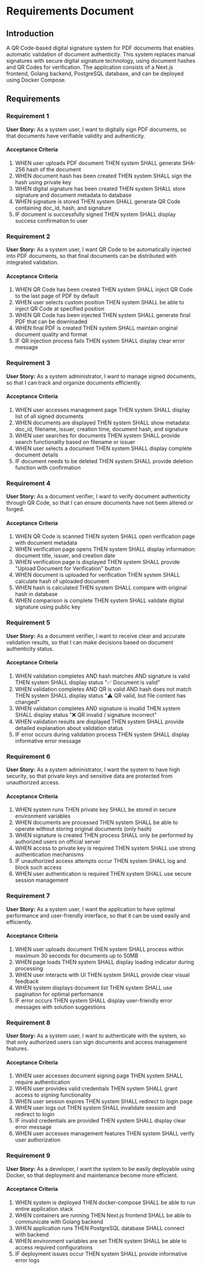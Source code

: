 # Requirements Document

## Introduction

A QR Code-based digital signature system for PDF documents that enables automatic validation of document authenticity. This system replaces manual signatures with secure digital signature technology, using document hashes and QR Codes for verification. The application consists of a Next.js frontend, Golang backend, PostgreSQL database, and can be deployed using Docker Compose.

## Requirements

### Requirement 1

**User Story:** As a system user, I want to digitally sign PDF documents, so that documents have verifiable validity and authenticity.

#### Acceptance Criteria

1. WHEN user uploads PDF document THEN system SHALL generate SHA-256 hash of the document
2. WHEN document hash has been created THEN system SHALL sign the hash using private key
3. WHEN digital signature has been created THEN system SHALL store signature and document metadata to database
4. WHEN signature is stored THEN system SHALL generate QR Code containing doc_id, hash, and signature
5. IF document is successfully signed THEN system SHALL display success confirmation to user

### Requirement 2

**User Story:** As a system user, I want QR Code to be automatically injected into PDF documents, so that final documents can be distributed with integrated validation.

#### Acceptance Criteria

1. WHEN QR Code has been created THEN system SHALL inject QR Code to the last page of PDF by default
2. WHEN user selects custom position THEN system SHALL be able to inject QR Code at specified position
3. WHEN QR Code has been injected THEN system SHALL generate final PDF that can be downloaded
4. WHEN final PDF is created THEN system SHALL maintain original document quality and format
5. IF QR injection process fails THEN system SHALL display clear error message

### Requirement 3

**User Story:** As a system administrator, I want to manage signed documents, so that I can track and organize documents efficiently.

#### Acceptance Criteria

1. WHEN user accesses management page THEN system SHALL display list of all signed documents
2. WHEN documents are displayed THEN system SHALL show metadata: doc_id, filename, issuer, creation time, document hash, and signature
3. WHEN user searches for documents THEN system SHALL provide search functionality based on filename or issuer
4. WHEN user selects a document THEN system SHALL display complete document details
5. IF document needs to be deleted THEN system SHALL provide deletion function with confirmation

### Requirement 4

**User Story:** As a document verifier, I want to verify document authenticity through QR Code, so that I can ensure documents have not been altered or forged.

#### Acceptance Criteria

1. WHEN QR Code is scanned THEN system SHALL open verification page with document metadata
2. WHEN verification page opens THEN system SHALL display information: document title, issuer, and creation date
3. WHEN verification page is displayed THEN system SHALL provide "Upload Document for Verification" button
4. WHEN document is uploaded for verification THEN system SHALL calculate hash of uploaded document
5. WHEN hash is calculated THEN system SHALL compare with original hash in database
6. WHEN comparison is complete THEN system SHALL validate digital signature using public key

### Requirement 5

**User Story:** As a document verifier, I want to receive clear and accurate validation results, so that I can make decisions based on document authenticity status.

#### Acceptance Criteria

1. WHEN validation completes AND hash matches AND signature is valid THEN system SHALL display status "✅ Document is valid"
2. WHEN validation completes AND QR is valid AND hash does not match THEN system SHALL display status "⚠️ QR valid, but file content has changed"
3. WHEN validation completes AND signature is invalid THEN system SHALL display status "❌ QR invalid / signature incorrect"
4. WHEN validation results are displayed THEN system SHALL provide detailed explanation about validation status
5. IF error occurs during validation process THEN system SHALL display informative error message

### Requirement 6

**User Story:** As a system administrator, I want the system to have high security, so that private keys and sensitive data are protected from unauthorized access.

#### Acceptance Criteria

1. WHEN system runs THEN private key SHALL be stored in secure environment variables
2. WHEN documents are processed THEN system SHALL be able to operate without storing original documents (only hash)
3. WHEN signature is created THEN process SHALL only be performed by authorized users on official server
4. WHEN access to private key is required THEN system SHALL use strong authentication mechanisms
5. IF unauthorized access attempts occur THEN system SHALL log and block such access
6. WHEN user authentication is required THEN system SHALL use secure session management

### Requirement 7

**User Story:** As a system user, I want the application to have optimal performance and user-friendly interface, so that it can be used easily and efficiently.

#### Acceptance Criteria

1. WHEN user uploads document THEN system SHALL process within maximum 30 seconds for documents up to 50MB
2. WHEN page loads THEN system SHALL display loading indicator during processing
3. WHEN user interacts with UI THEN system SHALL provide clear visual feedback
4. WHEN system displays document list THEN system SHALL use pagination for optimal performance
5. IF error occurs THEN system SHALL display user-friendly error messages with solution suggestions

### Requirement 8

**User Story:** As a system user, I want to authenticate with the system, so that only authorized users can sign documents and access management features.

#### Acceptance Criteria

1. WHEN user accesses document signing page THEN system SHALL require authentication
2. WHEN user provides valid credentials THEN system SHALL grant access to signing functionality
3. WHEN user session expires THEN system SHALL redirect to login page
4. WHEN user logs out THEN system SHALL invalidate session and redirect to login
5. IF invalid credentials are provided THEN system SHALL display clear error message
6. WHEN user accesses management features THEN system SHALL verify user authorization

### Requirement 9

**User Story:** As a developer, I want the system to be easily deployable using Docker, so that deployment and maintenance become more efficient.

#### Acceptance Criteria

1. WHEN system is deployed THEN docker-compose SHALL be able to run entire application stack
2. WHEN containers are running THEN Next.js frontend SHALL be able to communicate with Golang backend
3. WHEN application runs THEN PostgreSQL database SHALL connect with backend
4. WHEN environment variables are set THEN system SHALL be able to access required configurations
5. IF deployment issues occur THEN system SHALL provide informative error logs